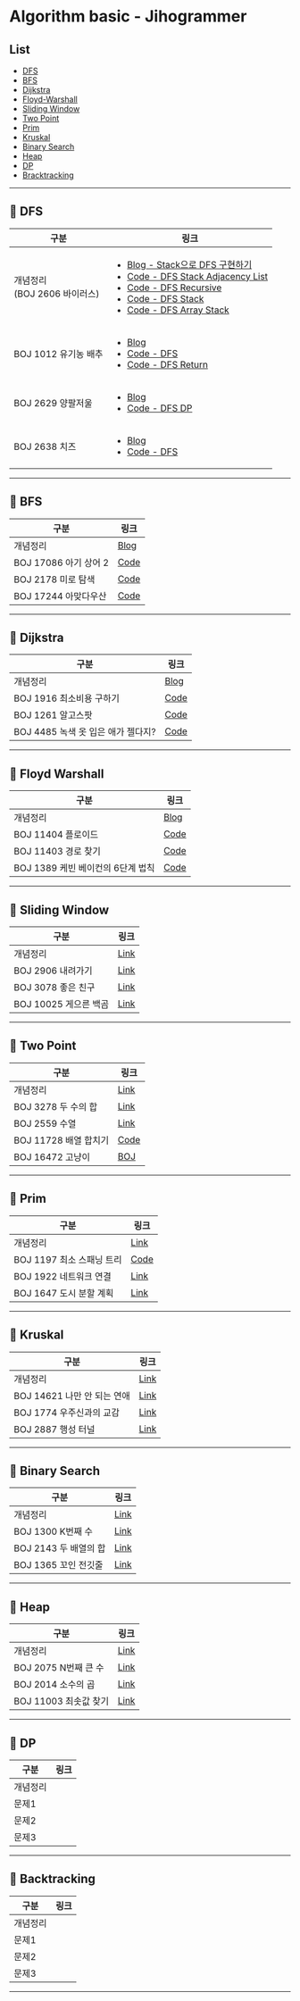 # Algorithm basic - Jihogrammer

## List

-   [DFS](#pushpin-dfs)
-   [BFS](#pushpin-bfs)
-   [Dijkstra](#pushpin-dijkstra)
-   [Floyd-Warshall](#pushpin-floyd-warshall)
-   [Sliding Window](#pushpin-sliding-window)
-   [Two Point](#pushpin-tow-point)
-   [Prim](#pushpin-prim)
-   [Kruskal](#pushpin-kruskal)
-   [Binary Search](#pushpin-binary-search)
-   [Heap](#pushpin-heap)
-   [DP](#pushpin-dp)
-   [Bracktracking](#pushpin-backtracking)

---

## :pushpin: DFS

<table>
    <thead>
        <tr>
            <th>구분</th>
            <th>링크</th>
        </tr>
    </thead>
    <tbody>
        <tr>
            <td>개념정리<br>(BOJ 2606 바이러스)</td>
            <td>
                <ul>
                    <li>
                        <a href="https://blog.naver.com/jihogrammer/222396465961">
                            Blog - Stack으로 DFS 구현하기
                        </a>
                    </li>
                    <li>
                        <a href="./src/jiho/algo/ps/boj2606/DFSBasic.java">Code - DFS Stack Adjacency List</a>
                    </li>
                    <li>
                        <a href="./src/jiho/algo/ps/boj2606/DFSRecursive.java">Code - DFS Recursive</a>
                    </li>
                    <li>
                        <a href="./src/jiho/algo/ps/boj2606/DFSStack.java">Code - DFS Stack</a>
                    </li>
                    <li>
                        <a href="./src/jiho/algo/ps/boj2606/DFSStackByArray.java">Code - DFS Array Stack</a>
                    </li>
                </ul>
            </td>
        </tr>
        <tr>
            <td>BOJ 1012 유기농 배추</td>
            <td>
                <ul>
                    <li>
                        <a href="https://blog.naver.com/jihogrammer/222393208752">Blog</a>
                    </li>
                    <li>
                        <a href="./src/jiho/algo/ps/boj1012/DFSBasic.java">Code - DFS</a>
                    </li>
                    <li>
                        <a href="./src/jiho/algo/ps/boj1012/DFSReturn.java">Code - DFS Return</a>
                    </li>
                </ul>
            </td>
        </tr>
        <tr>
            <td>BOJ 2629 양팔저울</td>
            <td>
                <ul>
                    <li>
                        <a href="https://blog.naver.com/jihogrammer/222394230814">Blog</a>
                    </li>
                    <li>
                        <a href="./src/jiho/algo/ps/boj2629/DPDFS.java">Code - DFS DP</a>
                    </li>
                </ul>
            </td>
        </tr>
        <tr>
            <td>BOJ 2638 치즈</td>
            <td>
                <ul>
                    <li>
                        <a href="https://blog.naver.com/jihogrammer/222395781946">Blog</a>
                    </li>
                    <li>
                        <a href="./src/jiho/algo/ps/boj2638/DFSBasic.java">Code - DFS</a>
                    </li>
                </ul>
            </td>
        </tr>
    </tbody>
</table>

---

## :pushpin: BFS

| 구분                  | 링크                                                    |
| --------------------- | ------------------------------------------------------- |
| 개념정리              | [Blog](https://blog.naver.com/jihogrammer/222400554338) |
| BOJ 17086 아기 상어 2 | [Code](./src/jiho/algo/ps/boj17086/BabySharkBFS.java)   |
| BOJ 2178 미로 탐색    | [Code](./src/jiho/algo/ps/boj2178/MazeBFS.java)         |
| BOJ 17244 아맞다우산  | [Code](./src/jiho/algo/ps/boj17244/Umbrella.java)       |

---

## :pushpin: Dijkstra

| 구분                               | 링크                                       |
| ---------------------------------- | ------------------------------------------ |
| 개념정리                           | [Blog](https://jihogrammer.tistory.com/1)  |
| BOJ 1916 최소비용 구하기           | [Code](src/jiho/algo/ps/boj1916/Main.java) |
| BOJ 1261 알고스팟                  | [Code](src/jiho/algo/ps/boj1261/Main.java) |
| BOJ 4485 녹색 옷 입은 애가 젤다지? | [Code](src/jiho/algo/ps/boj4485/Main.java) |

---

## :pushpin: Floyd Warshall

| 구분                              | 링크                                         |
| --------------------------------- | -------------------------------------------- |
| 개념정리                          | [Blog](https://jihogrammer.tistory.com/2)    |
| BOJ 11404 플로이드                | [Code](src/jiho/algo/ps/boj11404/Floyd.java) |
| BOJ 11403 경로 찾기               | [Code](src/jiho/algo/ps/boj11403/Main.java)  |
| BOJ 1389 케빈 베이컨의 6단계 법칙 | [Code](src/jiho/algo/ps/boj1389/Main.java)   |

---

## :pushpin: Sliding Window

| 구분                  | 링크                                       |
| --------------------- | ------------------------------------------ |
| 개념정리              | [Link](https://jihogrammer.tistory.com/11) |
| BOJ 2906 내려가기     | [Link](https://jihogrammer.tistory.com/3)  |
| BOJ 3078 좋은 친구    | [Link](https://jihogrammer.tistory.com/5)  |
| BOJ 10025 게으른 백곰 | [Link](https://jihogrammer.tistory.com/6)  |

---

## :pushpin: Two Point

| 구분                  | 링크                                                  |
| --------------------- | ----------------------------------------------------- |
| 개념정리              | [Link](https://jihogrammer.tistory.com/12)            |
| BOJ 3278 두 수의 합   | [Link](https://jihogrammer.tistory.com/8)             |
| BOJ 2559 수열         | [Link](https://jihogrammer.tistory.com/10)            |
| BOJ 11728 배열 합치기 | [Code](src/jiho/algo/ps/boj11728/Main.java)           |
| BOJ 16472 고냥이      | [BOJ](http://boj.kr/29b213687c7242faacb08f07eb11a314) |

---

## :pushpin: Prim

| 구분                      | 링크                                            |
| ------------------------- | ----------------------------------------------- |
| 개념정리                  | [Link](https://jihogrammer.tistory.com/20) |
| BOJ 1197 최소 스패닝 트리 | [Code](src/jiho/algo/ps/boj1197/prim/Main.java) |
| BOJ 1922 네트워크 연결    | [Link](https://jihogrammer.tistory.com/13)      |
| BOJ 1647 도시 분할 계획   | [Link](https://jihogrammer.tistory.com/14)      |

---

## :pushpin: Kruskal

| 구분     | 링크 |
| -------- | ---- |
| 개념정리                  | [Link](https://jihogrammer.tistory.com/20) |
| BOJ 14621 나만 안 되는 연애 |[Link](https://jihogrammer.tistory.com/18)|
| BOJ 1774 우주신과의 교감    | [Link](https://jihogrammer.tistory.com/17) |
| BOJ 2887 행성 터널    | [Link](https://jihogrammer.tistory.com/19) |

---

## :pushpin: Binary Search

| 구분     | 링크 |
| -------- | ---- |
| 개념정리              | [Link]()  |
| BOJ 1300 K번째 수     | [Link](https://jihogrammer.tistory.com/26) |
| BOJ 2143 두 배열의 합 | [Link](https://jihogrammer.tistory.com/27) |
| BOJ 1365 꼬인 전깃줄  | [Link](https://jihogrammer.tistory.com/29) |

---

## :pushpin: Heap

| 구분     | 링크 |
| -------- | ---- |
| 개념정리              | [Link](https://jihogrammer.tistory.com/7)  |
| BOJ 2075 N번째 큰 수  | [Link](https://jihogrammer.tistory.com/25) |
| BOJ 2014 소수의 곱    | [Link](https://jihogrammer.tistory.com/28) |
| BOJ 11003 최솟값 찾기 | [Link](https://jihogrammer.tistory.com/30) |

---

## :pushpin: DP

| 구분     | 링크 |
| -------- | ---- |
| 개념정리 |      |
| 문제1    |      |
| 문제2    |      |
| 문제3    |      |

---

## :pushpin: Backtracking

| 구분     | 링크 |
| -------- | ---- |
| 개념정리 |      |
| 문제1    |      |
| 문제2    |      |
| 문제3    |      |

---

